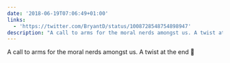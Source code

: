 ```yaml
---
date: '2018-06-19T07:06:49+01:00'
links:
  - 'https://twitter.com/BryantD/status/1008728548754898947'
description: "A call to arms for the moral nerds amongst us. A twist at the end \U0001F3B2 "
---
```

A call to arms for the moral nerds amongst us. A twist at the end 🎲 
